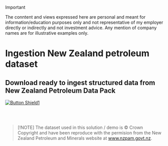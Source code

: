 > [!IMPORTANT]  
> The conntent and views expressed here are personal and meant for information/education purposes only and not representative of my employer directly or indirectly and not investment advice. Any mention of company names are for illustrative examples only.
> 
# Ingestion New Zealand petroleum dataset

## Download ready to ingest structured data from New Zealand Petroleum Data Pack

[![Button Shield1]][Shield1]
<br>

<!---------------------------------------------------------------------------->
[Button Shield1]: https://img.shields.io/badge/Download_data_pack_here-37a779?style=for-the-badge
[License]: LICENSE
[Shield1]: https://1drv.ms/f/c/f8141d50838d7532/Eob9KNiUh3ZJlhEttOmWwjkBT24TTu3uD1d9Lrib5-ILRQ?e=ouSPJg
[KBD]: Types/KBD.md
[#]: #
<br>
<br>

> [!NOTE]  The dataset used in this solution / demo is © Crown Copyright and have been reproduce with the permision from the New Zealand Petroleum and Minerals website at www.nzpam.govt.nz.
